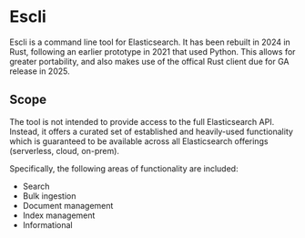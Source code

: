 # Escli

Escli is a command line tool for Elasticsearch.
It has been rebuilt in 2024 in Rust, following an earlier prototype in 2021 that used Python.
This allows for greater portability, and also makes use of the offical Rust client due for GA release in 2025.


## Scope

The tool is not intended to provide access to the full Elasticsearch API.
Instead, it offers a curated set of established and heavily-used functionality which is guaranteed to be available across all Elasticsearch offerings (serverless, cloud, on-prem).

Specifically, the following areas of functionality are included:
- Search
- Bulk ingestion
- Document management
- Index management
- Informational
